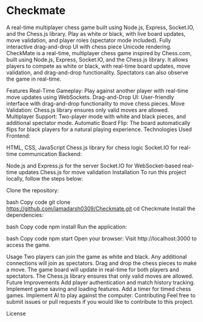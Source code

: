 # Checkmate
A real-time multiplayer chess game built using Node.js, Express, Socket.IO, and the Chess.js library. Play as white or black, with live board updates, move validation, and player roles (spectator mode included). Fully interactive drag-and-drop UI with chess piece Unicode rendering.
CheckMate is a real-time, multiplayer chess game inspired by Chess.com, built using Node.js, Express, Socket.IO, and the Chess.js library. It allows players to compete as white or black, with real-time board updates, move validation, and drag-and-drop functionality. Spectators can also observe the game in real-time.

Features
Real-Time Gameplay: Play against another player with real-time move updates using WebSockets.
Drag-and-Drop UI: User-friendly interface with drag-and-drop functionality to move chess pieces.
Move Validation: Chess.js library ensures only valid moves are allowed.
Multiplayer Support: Two-player mode with white and black pieces, and additional spectator mode.
Automatic Board Flip: The board automatically flips for black players for a natural playing experience.
Technologies Used
Frontend:

HTML, CSS, JavaScript
Chess.js library for chess logic
Socket.IO for real-time communication
Backend:

Node.js and Express.js for the server
Socket.IO for WebSocket-based real-time updates
Chess.js for move validation
Installation
To run this project locally, follow the steps below:

Clone the repository:

bash
Copy code
git clone https://github.com/iamadarsh0309/Checkmate.git
cd Checkmate
Install the dependencies:

bash
Copy code
npm install
Run the application:

bash
Copy code
npm start
Open your browser: Visit http://localhost:3000 to access the game.

Usage
Two players can join the game as white and black. Any additional connections will join as spectators.
Drag and drop the chess pieces to make a move.
The game board will update in real-time for both players and spectators.
The Chess.js library ensures that only valid moves are allowed.
Future Improvements
Add player authentication and match history tracking.
Implement game saving and loading features.
Add a timer for timed chess games.
Implement AI to play against the computer.
Contributing
Feel free to submit issues or pull requests if you would like to contribute to this project.

License
